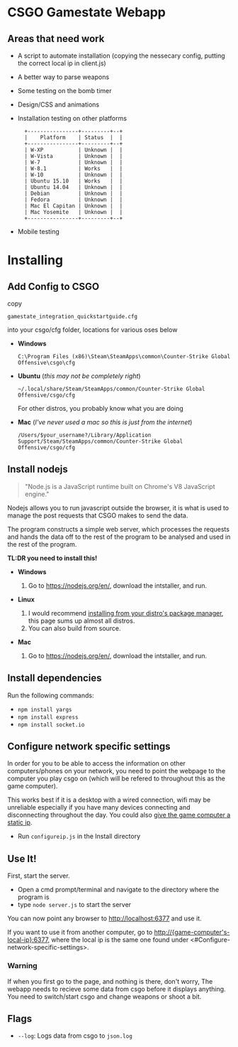 # CSGO Gamestate Webapp

## Areas that need work

* A script to automate installation (copying the nessecary config, putting the correct local ip in client.js)
* A better way to parse weapons
* Some testing on the bomb timer
* Design/CSS and animations
* Installation testing on other platforms

		+----------------+---------+--+
		|    Platform    | Status  |  |
		+----------------+---------+--+
		| W-XP           | Unknown |  |
		| W-Vista        | Unknown |  |
		| W-7            | Unknown |  |
		| W-8.1          | Works   |  |
		| W-10           | Unknown |  |
		| Ubuntu 15.10   | Works   |  |
		| Ubuntu 14.04   | Unknown |  |
		| Debian         | Unknown |  |
		| Fedora         | Unknown |  |
		| Mac El Capitan | Unknown |  |
		| Mac Yosemite   | Unknown |  |
		+----------------+---------+--+

* Mobile testing

# Installing

## Add Config to CSGO

copy

    gamestate_integration_quickstartguide.cfg

into your csgo/cfg folder, locations for various oses below

* **Windows**

    ```C:\Program Files (x86)\Steam\SteamApps\common\Counter-Strike Global Offensive\csgo\cfg```

* **Ubuntu** (*this may not be completely right*)

    ```~/.local/share/Steam/SteamApps/common/Counter-Strike Global Offensive/csgo/cfg```

	For other distros, you probably know what you are doing

* **Mac** (*I've never used a mac so this is just from the internet*)
	
	```/Users/$your_username?/Library/Application Support/Steam/SteamApps/common/Counter-Strike Global Offensive/csgo/cfg```

## Install nodejs

>"Node.js is a JavaScript runtime built on Chrome's V8 JavaScript engine."

Nodejs allows you to run javascript outside the browser, it is what is used to manage the post requests that CSGO makes to send the data.

The program constructs a simple web server, which processes the requests and hands the data off to the rest of the program to be analysed and used in the rest of the program.

**TL:DR you need to install this!**

* **Windows**

	1. Go to <https://nodejs.org/en/>, download the intstaller, and run.

* **Linux**

	1. I would recommend [installing from your distro's package manager](https://nodejs.org/en/download/package-manager/), this page sums up almost all distros.
	2. You can also build from source.

* **Mac**

	1. Go to <https://nodejs.org/en/>, download the intstaller, and run.
	
## Install dependencies

Run the following commands:

* ```npm install yargs```
* ```npm install express```
* ```npm install socket.io```

## Configure network specific settings

In order for you to be able to access the information on other computers/phones on your network, you need to point the webpage to the computer you play csgo on (which will be refered to throughout this as the game computer).

This works best if it is a desktop with a wired connection, wifi may be unreliable especially if you have many devices connecting and disconnecting throughout the day. You could also [give the game computer a static ip](http://www.linksys.com/us/support-article?articleNum=140106).

* Run ```configureip.js``` in the Install directory

## Use It!

First, start the server.

* Open a cmd prompt/terminal and navigate to the directory where the program is
* type ```node server.js``` to start the server

You can now point any browser to <http://localhost:6377> and use it.

If you want to use it from another computer, go to [http://{game-computer's-local-ip}:6377](http://{game-computer's-local-ip}:6377), where the local ip is the same one found under <#Configure-network-specific-settings>.

### Warning

If when you first go to the page, and nothing is there, don't worry, The webapp needs to recieve some data from csgo before it displays anything. You need to switch/start csgo and change weapons or shoot a bit.


## Flags

* ```--log```: Logs data from csgo to ```json.log```
